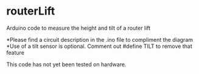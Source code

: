 routerLift
==========

Arduino code to measure the height and tilt of a router lift

*Please find a circuit description in the .ino file to compliment the diagram
*Use of a tilt sensor is optional. Comment out #define TILT to remove that feature

This code has not yet been tested on hardware.
